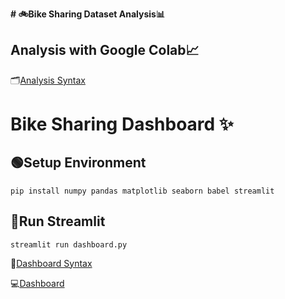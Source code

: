 **# 🚲Bike Sharing Dataset Analysis📊**
## Analysis with Google Colab📈
🗂️[Analysis Syntax](https://github.com/HallenNaafi/Proyek-Analisis-Data/blob/main/Proyek_Analisis_Data.ipynb)

# Bike Sharing Dashboard ✨
## 🟢Setup Environment
```
pip install numpy pandas matplotlib seaborn babel streamlit
```

## 🔵Run Streamlit
```
streamlit run dashboard.py
```

🔗[Dashboard Syntax](https://github.com/HallenNaafi/Proyek-Analisis-Data/blob/main/dashboard.py)

💻[Dashboard](https://dashboardpy-aktmaybnvmcpz4tqmpmbba.streamlit.app/)
